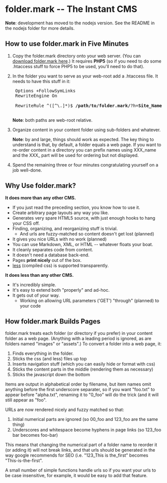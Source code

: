 folder.mark -- The Instant CMS
==============================

**Note**: development has moved to the nodejs version. See the README in the nodejs folder for more details.

How to use folder.mark in Five Minutes
--------------------------------------

1. Copy the folder.mark directory onto your web server. 
	(You can [download folder.mark here](https://github.com/tonioloewald/Foldermark).)
	It requires __PHP5__ (so if you need to do some .htaccess stuff to force PHP5 to be 
	used, you'll need to do that).

2. In the folder you want to serve as your web-root add a .htaccess file. It needs to have this stuff in it:

	<pre>
	Options +FollowSymLinks 
	RewriteEngine On
	
	RewriteRule ^([^\.]*)$ <b>/path/to/folder.mark/</b>?h=<b>Site_Name</b>&b=<b>/path/to/content/</b>&u=$1 [L]
	</pre>
	
	__Note__: both paths are web-root relative.

3. Organize content in your content folder using sub-folders and whatever.

	__Note__: by and large, things should work as expected. The key thing to understand is that,
	by default, a folder equals a web page. If you want to re-order content in a directory you
	can prefix names using XXX_name and the XXX_ part will be used for ordering but not displayed.

4. Spend the remaining three or four minutes congratulating yourself on a job well-done.

Why Use folder.mark?
-------------------

__It does more than any other CMS.__

* If you just read the preceding section, you know how to use it.
* Create arbitrary page layouts any way you like.
* Generates very spare HTML5 source, with just enough hooks to hang your CSS off.
* Finding, organizing, and reorganizing stuff is trivial.
	* And urls are fuzzy-matched so content doesn't get lost (planned)
* It gives you nice URLs with no work (planned)
* You can use Markdown, XML, or HTML -- whatever floats your boat.
* It cleanly separates code from content.
* It doesn't need a database back-end.
* Pages __print nicely__ out of the box.
* [less](http://lesscss.org/) (compiled css) is supported transparently.

__It does less than any other CMS.__

* It's incredibly simple.
* It's easy to extend both "properly" and ad-hoc.
* It gets out of your way.
	* Working on allowing URL parameters ('GET') "through" (planned) to your code
	
How folder.mark Builds Pages
----------------------------

folder.mark treats each folder (or directory if you prefer) in your content folder as a web page. 
(Anything with a leading period is ignored, as are folders named "images" or "assets".) To convert
a folder into a web page, it:

1. Finds everything in the folder.
2. Sticks the css (and less) files up top
3. Inserts navigation stuff (which you can easily hide or format with css)
4. Sticks the content parts in the middle (rendering them as necessary)
5. Sticks the javascript down the bottom

Items are output in alphabetical order by filename, but item names omit anything before the first
underscore separater, so if you want "foo.txt" to appear before "alpha.txt", renaming it to "0_foo" will
do the trick (and it will still appear as "foo".

URLs are now rendered nicely and fuzzy matched so that:

1. Initial numerical parts are ignored (so 00_foo and 123_foo are the same thing)
2. Underscores and whitespace become hyphens in page links (so 123_foo bar becomes foo-bar)

This means that changing the numerical part of a folder name to reorder it (or adding it) will
not break links, and that urls should be generated in the way google recommends for SEO (i.e.
"123_This is the_first" becomes "This-is-the-first".

A small number of simple functions handle urls so if you want your urls to be case insensitive,
for example, it would be easy to add that feature.
